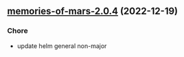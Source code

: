 

## [memories-of-mars-2.0.4](https://github.com/truecharts/charts/compare/memories-of-mars-2.0.3...memories-of-mars-2.0.4) (2022-12-19)

### Chore

- update helm general non-major
  
  
